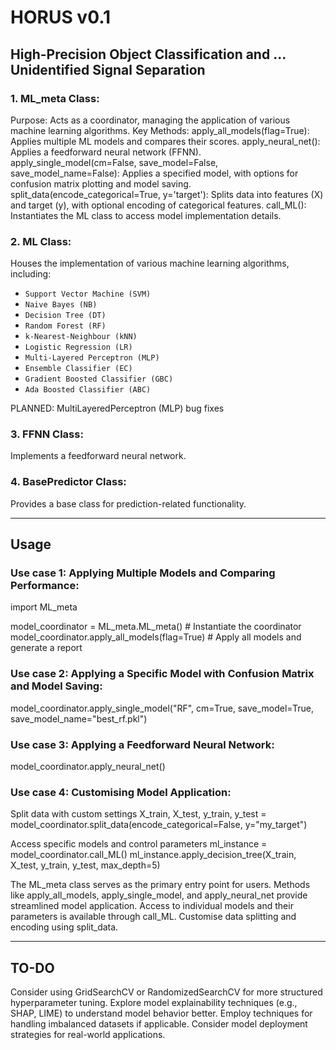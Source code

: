 

# HORUS v0.1
## High-Precision Object Classification and ... Unidentified Signal Separation

### 1. ML_meta Class:

Purpose: Acts as a coordinator, managing the application of various machine learning algorithms.
Key Methods:
apply_all_models(flag=True): Applies multiple ML models and compares their scores.
apply_neural_net(): Applies a feedforward neural network (FFNN).
apply_single_model(cm=False, save_model=False, save_model_name=False): Applies a specified model, with options for confusion matrix plotting and model saving.
split_data(encode_categorical=True, y='target'): Splits data into features (X) and target (y), with optional encoding of categorical features.
call_ML(): Instantiates the ML class to access model implementation details.

### 2. ML Class:

Houses the implementation of various machine learning algorithms, including:
- `Support Vector Machine (SVM)`
- `Naive Bayes (NB)`
- `Decision Tree (DT)`
- `Random Forest (RF)`
- `k-Nearest-Neighbour (kNN)`
- `Logistic Regression (LR)`
- `Multi-Layered Perceptron (MLP)`
- `Ensemble Classifier (EC)`
- `Gradient Boosted Classifier (GBC)`
- `Ada Boosted Classifier (ABC)`

PLANNED: 
MultiLayeredPerceptron (MLP) bug fixes

### 3. FFNN Class:

Implements a feedforward neural network.
### 4. BasePredictor Class:

Provides a base class for prediction-related functionality.

--------------------------------------------------------------------------------------------------
## Usage

### Use case 1: Applying Multiple Models and Comparing Performance:
import ML_meta

model_coordinator = ML_meta.ML_meta()  # Instantiate the coordinator
model_coordinator.apply_all_models(flag=True)  # Apply all models and generate a report

### Use case 2: Applying a Specific Model with Confusion Matrix and Model Saving:

model_coordinator.apply_single_model("RF", cm=True, save_model=True, save_model_name="best_rf.pkl")

### Use case 3: Applying a Feedforward Neural Network:

model_coordinator.apply_neural_net()

### Use case 4: Customising Model Application:

Split data with custom settings
X_train, X_test, y_train, y_test = model_coordinator.split_data(encode_categorical=False, y="my_target")

Access specific models and control parameters
ml_instance = model_coordinator.call_ML()
ml_instance.apply_decision_tree(X_train, X_test, y_train, y_test, max_depth=5)

The ML_meta class serves as the primary entry point for users.
Methods like apply_all_models, apply_single_model, and apply_neural_net provide streamlined model application.
Access to individual models and their parameters is available through call_ML.
Customise data splitting and encoding using split_data.

--------------------------------------------------------------------------------------------------

## TO-DO
Consider using GridSearchCV or RandomizedSearchCV for more structured hyperparameter tuning.
Explore model explainability techniques (e.g., SHAP, LIME) to understand model behavior better.
Employ techniques for handling imbalanced datasets if applicable.
Consider model deployment strategies for real-world applications.
